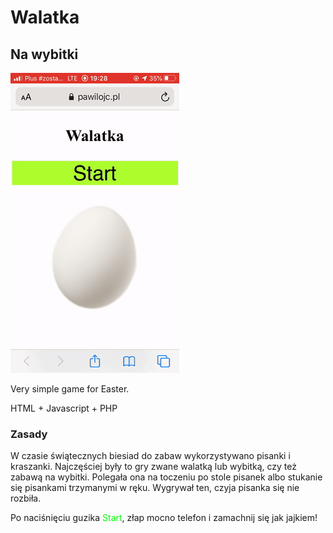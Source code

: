 # Walatka
## Na wybitki


![alt text](start_screen.gif)

Very simple game for Easter.

HTML + Javascript + PHP


### Zasady
W czasie świątecznych biesiad do zabaw wykorzystywano pisanki i kraszanki.
Najczęściej były to gry zwane walatką lub wybitką, czy też zabawą na wybitki.
Polegała ona na toczeniu po stole pisanek albo stukanie się pisankami trzymanymi w ręku.
Wygrywał ten, czyja pisanka się nie rozbiła.

Po naciśnięciu guzika 
<span style="color: lime"> Start</span>, złap mocno telefon i zamachnij się jak jajkiem!
